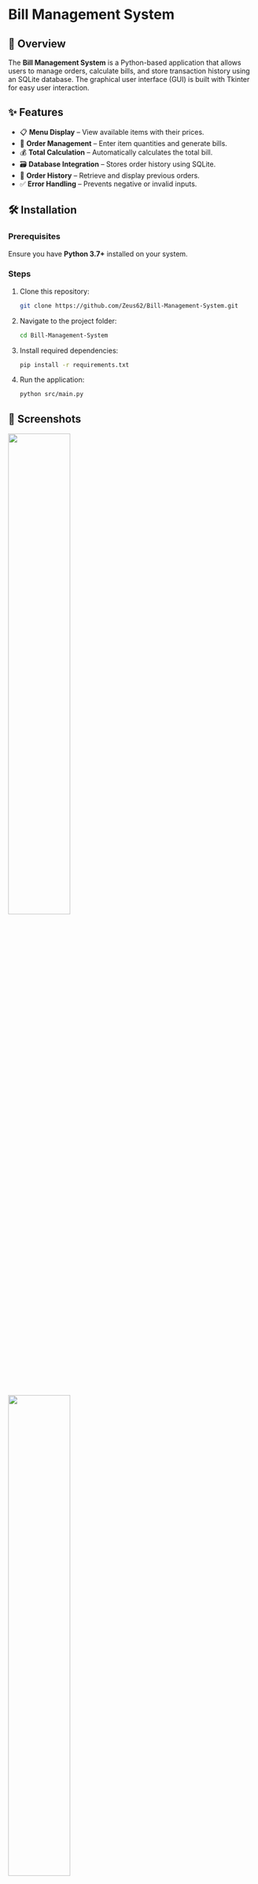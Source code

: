 # Bill Management System

## 📌 Overview

The **Bill Management System** is a Python-based application that allows users to manage orders, calculate bills, and store transaction history using an SQLite database. The graphical user interface (GUI) is built with Tkinter for easy user interaction.

## ✨ Features

- 📋 **Menu Display** – View available items with their prices.
- 🛒 **Order Management** – Enter item quantities and generate bills.
- 💰 **Total Calculation** – Automatically calculates the total bill.
- 🗃 **Database Integration** – Stores order history using SQLite.
- 📜 **Order History** – Retrieve and display previous orders.
- ✅ **Error Handling** – Prevents negative or invalid inputs.

## 🛠 Installation

### Prerequisites

Ensure you have **Python 3.7+** installed on your system.

### Steps

1. Clone this repository:
   ```sh
   git clone https://github.com/Zeus62/Bill-Management-System.git
   ```
2. Navigate to the project folder:
   ```sh
   cd Bill-Management-System
   ```
3. Install required dependencies:
   ```sh
   pip install -r requirements.txt
   ```
4. Run the application:
   ```sh
   python src/main.py
   ```

## 📸 Screenshots

<image src= "https://github.com/Zeus62/Bill-Management-System/blob/main/ScreenShots/1.png" width ="50%" height = "50%" />
<image src= "https://github.com/Zeus62/Bill-Management-System/blob/main/ScreenShots/2.png" width ="50%" height = "50%" />

## ⚙️ Technologies Used

- **Python** – Core programming language.
- **Tkinter** – GUI framework.
- **SQLite** – Database for storing orders.

## 📝 License

This project is licensed under the [MIT License](LICENSE).
---

**Feel free to contribute and enhance the project! 🚀**

i need to add a screen shot for the project so add it

 
